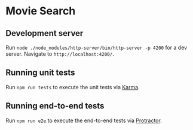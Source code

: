# Movie Search

## Development server

Run `node ./node_modules/http-server/bin/http-server -p 4200` for a dev server. Navigate to `http://localhost:4200/`.

## Running unit tests

Run `npm run tests` to execute the unit tests via [Karma](https://karma-runner.github.io).

## Running end-to-end tests

Run `npm run e2e` to execute the end-to-end tests via [Protractor](http://www.protractortest.org/).
